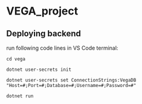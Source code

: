 # VEGA_project
## Deploying backend
run following code lines in VS Code terminal:
```
cd vega
```
```
dotnet user-secrets init 
```
```
dotnet user-secrets set ConnectionStrings:VegaDB "Host=#;Port=#;Database=#;Username=#;Password=#"
```
```
dotnet run
```
